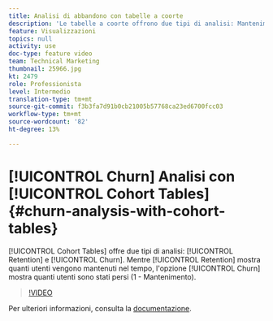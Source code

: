 ```yaml
---
title: Analisi di abbandono con tabelle a coorte
description: 'Le tabelle a coorte offrono due tipi di analisi: Mantenimento e abbandono. Mentre Mantenimento mostra quanti utenti vengono mantenuti nel tempo, l’opzione Churn (Abbandono) mostra quanti utenti sono stati persi (1 - Mantenimento).'
feature: Visualizzazioni
topics: null
activity: use
doc-type: feature video
team: Technical Marketing
thumbnail: 25966.jpg
kt: 2479
role: Professionista
level: Intermedio
translation-type: tm+mt
source-git-commit: f3b3fa7d91b0cb21005b57768ca23ed6700fcc03
workflow-type: tm+mt
source-wordcount: '82'
ht-degree: 13%

---
```



# [!UICONTROL Churn] Analisi con  [!UICONTROL Cohort Tables] {#churn-analysis-with-cohort-tables}

[!UICONTROL Cohort Tables] offre due tipi di analisi:  [!UICONTROL Retention] e  [!UICONTROL Churn]. Mentre [!UICONTROL Retention] mostra quanti utenti vengono mantenuti nel tempo, l&#39;opzione [!UICONTROL Churn] mostra quanti utenti sono stati persi (1 - Mantenimento).

>[!VIDEO](https://video.tv.adobe.com/v/25966/?quality=12)

Per ulteriori informazioni, consulta la [documentazione](https://marketing.adobe.com/resources/help/it_IT/analytics/analysis-workspace/cohort_analysis.html).
